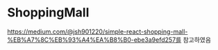 # ShoppingMall
https://medium.com/@jsh901220/simple-react-shopping-mall-%EB%A7%8C%EB%93%A4%EA%B8%B0-ebe3a9efd257를 참고하였음